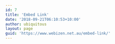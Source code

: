 ```yaml
---
id: 7
title: 'Embed Link'
date: '2018-09-21T06:10:53+10:00'
author: ubiquitous
layout: page
guid: 'https://www.webizen.net.au/embed-link/'
---
```


